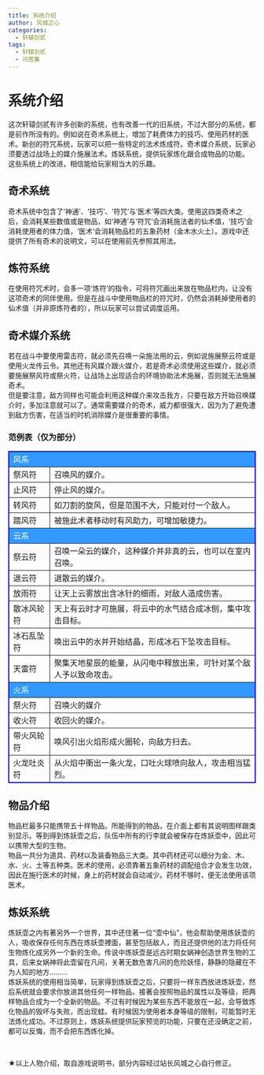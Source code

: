 ```yaml
---
title: 系统介绍
author: 风城之心
categories:
  - 轩辕剑贰
tags:
  - 轩辕剑贰
  - 问答集
---
```


# 系统介绍

这次轩辕剑贰有许多创新的系统，也有改善一代的旧系统，不过大部分的系统，都是前作所没有的。例如说在奇术系统上，增加了耗费体力的技巧、使用药材的医术。新创的符咒系统，玩家可以把一些特定的法术炼成符。奇术媒介系统，玩家必须要透过战场上的媒介施展法术。炼妖系统，提供玩家炼化跟合成物品的功能。 这些系统上的改进，相信能给玩家相当大的乐趣。<br>

## 奇术系统
奇术系统中包含了‘神通’、‘技巧’、‘符咒’与‘医术’等四大类。使用这四类奇术之后，会消耗某些数值或是物品，如‘神通’与‘符咒’会消耗施法者的仙术值，‘技巧’会消耗使用者的体力值，‘医术’会消耗物品栏的五象药材（金木水火土）。游戏中还提供了所有奇术的说明文，可以在使用前先参照其用法。<br>

## 炼符系统
在使用符咒术时，会多一项‘炼符’的指令，可将符咒画出来放在物品栏内，让没有这项奇术的同伴使用。但是在战斗中使用物品栏的符咒时，仍然会消耗掉使用者的仙术值（并非原炼符者的），所以玩家可以尝试调度运用。<br>

## 奇术媒介系统
若在战斗中要使用雷击符，就必须先召唤一朵施法用的云，例如说施展祭云符或是使用火龙传云令。其他还有风媒介跟火媒介，若是奇术必须使用这些媒介，就必须要施展祭风符或祭火符，让战场上出现适合的环境协助法术施展，否则就无法施展奇术。<br>
但是要注意，敌方同样也可能会利用这种媒介来攻击我方，只要在敌方开始召唤媒介时，多加注意就可以了。通常需要媒介的奇术，威力都很强大，因为为了避免遭到敌方伤害，在适当的时机消除媒介是很重要的事情。<br>

### 范例表（仅为部分）
<table border="1" bordercolor="#0000FF" width="100%" id="AutoNumber1">
  <tbody><tr>
    <td width="100%" colspan="2" bgcolor="#3399FF"><font color="#FFFFFF">风系</font></td>
  </tr>
  <tr>
    <td width="10%">祭风符</td>
    <td width="50%">召唤风的媒介。</td>
  </tr>
  <tr>
    <td width="10%">止风符</td>
    <td width="50%">停止风的媒介。</td>
  </tr>
  <tr>
    <td width="10%">转风符</td>
    <td width="50%">如刀割的旋风，但是范围不大，只能对付一个敌人。</td>
  </tr>
  <tr>
    <td width="10%">踏风符</td>
    <td width="50%">被施此术者移动时有风助力，可增加敏捷力。</td>
  </tr>
  <tr>
    <td width="60%" colspan="2" bgcolor="#3399FF"><font color="#FFFFFF">云系</font></td>
  </tr>
  <tr>
    <td width="10%">祭云符</td>
    <td width="50%">召唤一朵云的媒介，这种媒介并非真的云，也可以在室内召唤。</td>
  </tr>
  <tr>
    <td width="10%">退云符</td>
    <td width="50%">退散云的媒介。</td>
  </tr>
  <tr>
    <td width="10%">放雨符</td>
    <td width="50%">让天上云雾放出含冰针的细雨，对敌人造成伤害。</td>
  </tr>
  <tr>
    <td width="10%">散冰风轮符</td>
    <td width="50%">天上有云时才可施展，将云中的水气结合成冰刨，集中攻击目标。</td>
  </tr>
  <tr>
    <td width="10%">冰石乱坠符</td>
    <td width="50%">唤出云中的水并开始结晶，形成冰石下坠攻击目标。</td>
  </tr>
  <tr>
    <td width="10%">天雷符</td>
    <td width="50%">聚集天地星辰的能量，从闪电中释放出来，可针对某个敌人予以致命攻击。</td>
  </tr>
  <tr>
    <td width="60%" colspan="2" bgcolor="#3399FF"><font color="#FFFFFF">火系</font></td>
    </tr>
  <tr>
    <td width="10%">祭火符</td>
    <td width="50%">召唤火的媒介</td>
  </tr>
  <tr>
    <td width="10%">收火符</td>
    <td width="50%">收回火的媒介。</td>
  </tr>
  <tr>
    <td width="10%">带火风轮符</td>
    <td width="50%">唤风引出火焰形成火圈轮，向敌方扫去。</td>
  </tr>
  <tr>
    <td width="10%">火龙吐炎符</td>
    <td width="50%">从火焰中衝出一条火龙，口吐火球喷向敌人，攻击相当猛烈。</td>
  </tr>
</tbody></table>

## 物品介绍
物品栏最多只能携带五十样物品。所能得到的物品，在介面上都有其说明图样跟类别显示。等到得到炼妖壶之后，队伍中所有的行李就会被保存在炼妖壶中，因此可以携带大型的生物。<br>
物品一共分为道具、药材以及装备物品三大类。其中药材还可以细分为金、木、水、火、土等五种类。医术的使用，必须靠著五象药材的调配组合才会发生功效，因此在施行医术的时候，身上的药材就会自动减少。药材不够时，便无法使用该项医术。<br>

## 炼妖系统
炼妖壶之内有著另外一个世界，其中还住著一位“壶中仙”，他会帮助使用炼妖壶的人，吸收保存任何东西在炼妖壶裡面，甚至包括敌人，而且还提供他的法力将任何生物炼化成另外一个新的生命。传说中炼妖壶是远古时期女娲神创造世界生物的工具，后来女娲神将此壶留在凡间，关著无数危害凡间的危险妖怪，静静的隐藏在不为人知的地方………<br>
炼妖系统的使用相当简单，玩家得到炼妖壶之后，只要将一样东西放进炼妖壶，然后系统就会要求你放进其他任何一样物品。接著会按照物品的属性以及等级，把两样物品合成为一个全新的物品。不过有时候因为某些东西不能放在一起，会导致炼化物品的毁坏与失败，而出现蛙。有时候因为使用者本身等级的限制，可能暂时无法炼化成功。不过原则上，炼妖系统提供玩家预览的功能，只要在还没确定之前，都可以反悔，而不会把东西炼化掉。<br>


<br>
<p>★以上人物介绍，取自游戏说明书，部分内容经过站长风城之心自行修正。</p>




  <style scoped>
  .vp-doc td {
    border: 1px solid #e2e2e3; 
    padding: 10px 15px;
}

  .vp-doc th {
    border: 1px solid #e2e2e3; 
    padding: 10px 15px;
    height:30px;
}
</style>